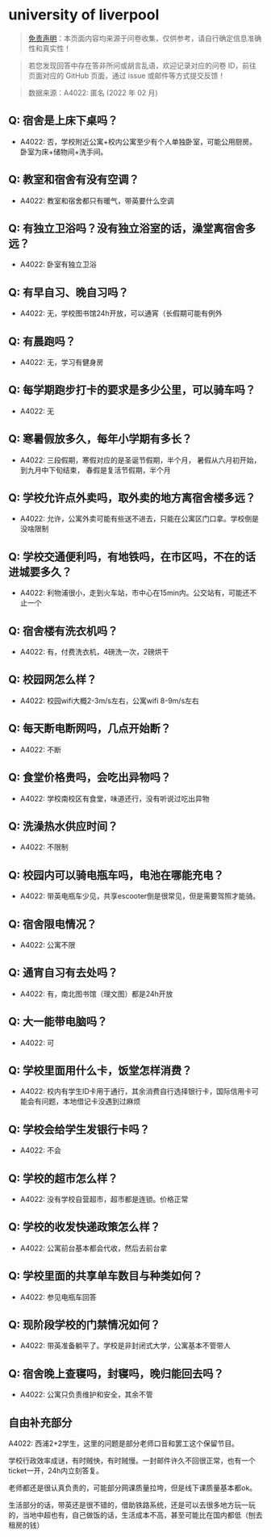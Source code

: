 # university of liverpool

> [免责声明](https://colleges.chat/#_3)：本页面内容均来源于问卷收集，仅供参考，请自行确定信息准确性和真实性！

> 若您发现回答中存在答非所问或胡言乱语，欢迎记录对应的问卷 ID，前往页面对应的 GitHub 页面，通过 issue 或邮件等方式提交反馈！

> 数据来源：A4022: 匿名 (2022 年 02 月)

## Q: 宿舍是上床下桌吗？

- A4022: 否，学校附近公寓+校内公寓至少有个人单独卧室，可能公用厨房。
卧室为床+储物间+洗手间。

## Q: 教室和宿舍有没有空调？

- A4022: 教室和宿舍都只有暖气，带英要什么空调

## Q: 有独立卫浴吗？没有独立浴室的话，澡堂离宿舍多远？

- A4022: 卧室有独立卫浴

## Q: 有早自习、晚自习吗？

- A4022: 无，学校图书馆24h开放，可以通宵（长假期可能有例外

## Q: 有晨跑吗？

- A4022: 无，学习有健身房

## Q: 每学期跑步打卡的要求是多少公里，可以骑车吗？

- A4022: 无

## Q: 寒暑假放多久，每年小学期有多长？

- A4022: 三段假期，寒假对应的是圣诞节假期，半个月，
暑假从六月初开始，到九月中下旬结束，
春假是复活节假期，半个月

## Q: 学校允许点外卖吗，取外卖的地方离宿舍楼多远？

- A4022: 允许，公寓外卖可能有些送不进去，只能在公寓区门口拿。学校倒是没啥限制

## Q: 学校交通便利吗，有地铁吗，在市区吗，不在的话进城要多久？

- A4022: 利物浦很小，走到火车站，市中心在15min内。公交站有，可能还不止一个

## Q: 宿舍楼有洗衣机吗？

- A4022: 有，付费洗衣机，4磅洗一次，2磅烘干

## Q: 校园网怎么样？

- A4022: 校园wifi大概2-3m/s左右，公寓wifi 8-9m/s左右

## Q: 每天断电断网吗，几点开始断？

- A4022: 不断

## Q: 食堂价格贵吗，会吃出异物吗？

- A4022: 学校南校区有食堂，味道还行，没有听说过吃出异物

## Q: 洗澡热水供应时间？

- A4022: 不限制

## Q: 校园内可以骑电瓶车吗，电池在哪能充电？

- A4022: 带英电瓶车少见，共享escooter倒是很常见，但是需要驾照才能骑。

## Q: 宿舍限电情况？

- A4022: 公寓不限

## Q: 通宵自习有去处吗？

- A4022: 有，南北图书馆（理文图）都是24h开放

## Q: 大一能带电脑吗？

- A4022: 可

## Q: 学校里面用什么卡，饭堂怎样消费？

- A4022: 校内有学生ID卡用于通行，其余消费自行选择银行卡，国际信用卡可能会有问题，本地借记卡没遇到过麻烦

## Q: 学校会给学生发银行卡吗？

- A4022: 不会

## Q: 学校的超市怎么样？

- A4022: 没有学校自营超市，超市都是连锁。价格正常

## Q: 学校的收发快递政策怎么样？

- A4022: 公寓前台基本都会代收，然后去前台拿

## Q: 学校里面的共享单车数目与种类如何？

- A4022: 参见电瓶车回答

## Q: 现阶段学校的门禁情况如何？

- A4022: 带英准备躺平了。学校是非封闭式大学，公寓基本不管带人

## Q: 宿舍晚上查寝吗，封寝吗，晚归能回去吗？

- A4022: 公寓只负责维护和安全，其余不管

## 自由补充部分

A4022: 西浦2+2学生，这里的问题是部分老师口音和罢工这个保留节目。

学校行政效率成谜，有时贼快，有时贼慢。一封邮件许久不回很正常，也有一个ticket一开，24h内立刻答复。

老师都还是很认真负责的，可能部分网课质量拉垮，但是线下课质量基本都ok。

生活部分的话，带英还是很不错的，借助铁路系统，还是可以去很多地方玩一玩的，当地中超也有，自己做饭的话，生活成本不高，甚至可能比在国内都低（刨去租房的钱）